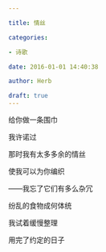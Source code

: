 ```yaml
---

title: 情丝

categories:

- 诗歌

date: 2016-01-01 14:40:38

author: Herb

draft: true
---
```


给你做一条围巾

我许诺过

那时我有太多多余的情丝

使我可以为你编织



——我忘了它们有多么杂冗

纷乱的食物成何体统

我试着缓慢整理

用完了约定的日子